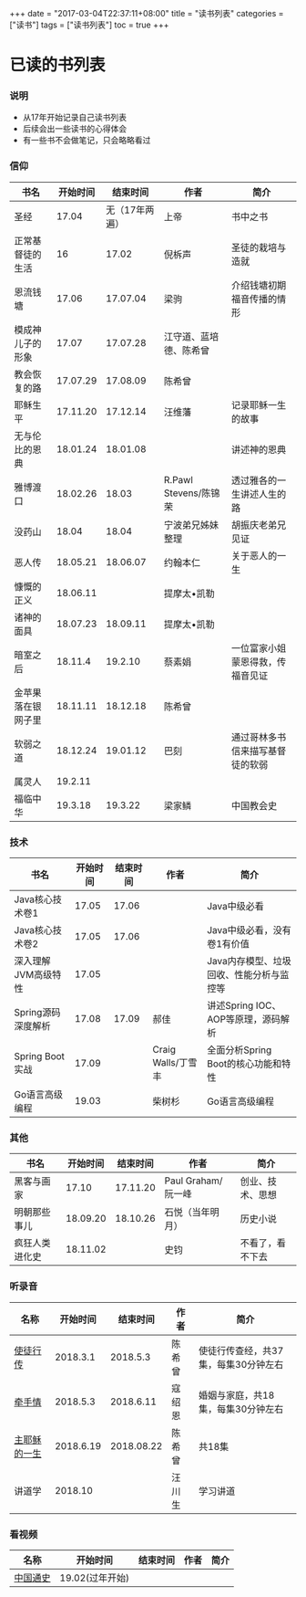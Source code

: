 +++
date = "2017-03-04T22:37:11+08:00" title = "读书列表" categories = ["读书"] tags = ["读书列表"] toc = true
+++

已读的书列表
============

### 说明

-   从17年开始记录自己读书列表
-   后续会出一些读书的心得体会
-   有一些书不会做笔记，只会略略看过

### 信仰

| 书名               | 开始时间 | 结束时间       | 作者                   | 简介                             |
| ------------------ | -------- | -------------- | ---------------------- | -------------------------------- |
| 圣经               | 17.04    | 无（17年两遍） | 上帝                   | 书中之书                         |
| 正常基督徒的生活   | 16       | 17.02          | 倪柝声                 | 圣徒的栽培与造就                 |
| 恩流钱塘           | 17.06    | 17.07.04       | 梁驹                   | 介绍钱塘初期福音传播的情形       |
| 模成神儿子的形象   | 17.07    | 17.07.28       | 江守道、蓝培德、陈希曾 |                                  |
| 教会恢复的路       | 17.07.29 | 17.08.09       | 陈希曾                 |                                  |
| 耶稣生平           | 17.11.20 | 17.12.14       | 汪维藩                 | 记录耶稣一生的故事               |
| 无与伦比的恩典     | 18.01.24 | 18.01.08       |                        | 讲述神的恩典                     |
| 雅博渡口           | 18.02.26 | 18.03          | R.Pawl Stevens/陈锦荣  | 透过雅各的一生讲述人生的路       |
| 没药山             | 18.04    | 18.04          | 宁波弟兄姊妹整理       | 胡振庆老弟兄见证                 |
| 恶人传             | 18.05.21 | 18.06.07       | 约翰本仁               | 关于恶人的一生                   |
| 慷慨的正义         | 18.06.11 |                | 提摩太•凯勒            |                                  |
| 诸神的面具         | 18.07.23 | 18.09.11       | 提摩太•凯勒            |                                  |
| 暗室之后           | 18.11.4  | 19.2.10        | 蔡素娟                 | 一位富家小姐蒙恩得救，传福音见证 |
| 金苹果落在银网子里 | 18.11.11 | 18.12.18       | 陈希曾                 |                                  |
| 软弱之道           | 18.12.24 | 19.01.12       | 巴刻                   | 通过哥林多书信来描写基督徒的软弱 |
| 属灵人             | 19.2.11  |                |                        |                                  |
| 福临中华           | 19.3.18  | 19.3.22        | 梁家鳞                 | 中国教会史                       |

### 技术

| 书名                | 开始时间 | 结束时间 | 作者               | 简介                                     |
| ------------------- | -------- | -------- | ------------------ | ---------------------------------------- |
| Java核心技术卷1     | 17.05    | 17.06    |                    | Java中级必看                             |
| Java核心技术卷2     | 17.05    | 17.06    |                    | Java中级必看，没有卷1有价值              |
| 深入理解JVM高级特性 | 17.05    |          |                    | Java内存模型、垃圾回收、性能分析与监控等 |
| Spring源码深度解析  | 17.08    | 17.09    | 郝佳               | 讲述Spring IOC、AOP等原理，源码解析      |
| Spring Boot实战     | 17.09    |          | Craig Walls/丁雪丰 | 全面分析Spring Boot的核心功能和特性      |
| Go语言高级编程      | 19.03    |          | 柴树杉             | Go语言高级编程                           |

### 其他

| 书名           | 开始时间 | 结束时间 | 作者               | 简介             |
| ----------     | -------- | -------- | ------------------ | ---------------- |
| 黑客与画家     |    17.10 | 17.11.20 | Paul Graham/阮一峰 | 创业、技术、思想 |
| 明朝那些事儿   | 18.09.20 | 18.10.26 | 石悦（当年明月）   | 历史小说         |
| 疯狂人类进化史 | 18.11.02 |          | 史钧                 | 不看了，看不下去 |

### 听录音

| 名称                                                         | 开始时间  | 结束时间   | 作者   | 简介                                 |
| ------------------------------------------------------------ | --------- | ---------- | ------ | ------------------------------------ |
| [使徒行传](https://www.fuyin.tv/content/view/movid/2417/)    | 2018.3.1  | 2018.5.3   | 陈希曾 | 使徒行传查经，共37集，每集30分钟左右 |
| [牵手情](https://www.fuyin.tv/content/view/movid/268/)       | 2018.5.3  | 2018.6.11  | 寇绍恩 | 婚姻与家庭，共18集，每集30分钟左右   |
| [主耶稣的一生](https://www.fuyin.tv/content/view/movid/2059/) | 2018.6.19 | 2018.08.22 | 陈希曾 | 共18集                               |
| 讲道学                                                       | 2018.10   |            | 汪川生 | 学习讲道                             |

### 看视频

| 名称                                                         | 开始时间        | 结束时间 | 作者 | 简介 |
| ------------------------------------------------------------ | --------------- | -------- | ---- | ---- |
| [中国通史](https://www.bilibili.com/video/av6547465/?p=1&spm_id_from=333.788.b_6d756c74695f70616765.1) | 19.02(过年开始) |          |      |      |

